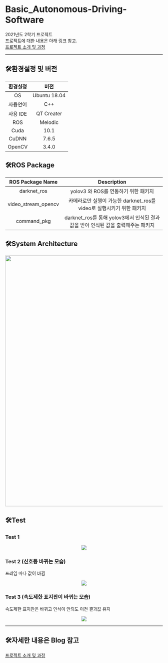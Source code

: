 # Basic_Autonomous-Driving-Software  
2021년도 2학기 프로젝트  
프로젝트에 대한 내용은 아래 링크 참고.  
[프로젝트 소개 및 과정](https://sanghyunpark01.github.io/categories/Basic_Autodrive_Software)  
  
---  
## 🛠️환경설정 및 버전
|환경설정|버전|
|:---:|:---:|
|OS|Ubuntu 18.04|
|사용언어|C++|
|사용 IDE|QT Creater|
|ROS|Melodic|
|Cuda|10.1|
|CuDNN|7.6.5|
|OpenCV|3.4.0|  

## 🛠️ROS Package  
|ROS Package Name|Description|
|:---:|:---:|
|darknet_ros|yolov3 와 ROS를 연동하기 위한 패키지|
|video_stream_opencv|카메라로만 실행이 가능한 darknet_ros를 video로 실행시키기 위한 패키지|
|command_pkg|darknet_ros를 통해 yolov3에서 인식된 결과 값을 받아 인식된 값을 출력해주는 패키지|  

## 🛠️System Architecture  
<p align="center"><img src="https://user-images.githubusercontent.com/77342519/147436501-8dc7c385-a0dc-4616-891f-2b1f94d4f976.png" width="800px"></p>  

## 🛠️Test  
### Test 1
<p align="center"><img src="https://user-images.githubusercontent.com/77342519/147437038-5502d2c8-e4e1-42a3-99f4-e5e3ec6689a0.gif"></p>  

### Test 2 (신호등 바뀌는 모습)  
프레임 마다 값이 바뀜
<p align="center"><img src="https://user-images.githubusercontent.com/77342519/147437403-c6c53b67-4aca-48ad-a71d-6757beec9992.gif"></p>  


### Test 3 (속도제한 표지판이 바뀌는 모습)
속도제한 표지판은 바뀌고 인식이 안되도 이전 결과값 유지
<p align="center"><img src="https://user-images.githubusercontent.com/77342519/147437414-8d966ae5-5993-45a0-8ce1-494f784e2c9d.gif"></p>  

---  

## 🛠️자세한 내용은 Blog 참고
[프로젝트 소개 및 과정](https://sanghyunpark01.github.io/categories/Basic_Autodrive_Software)  

